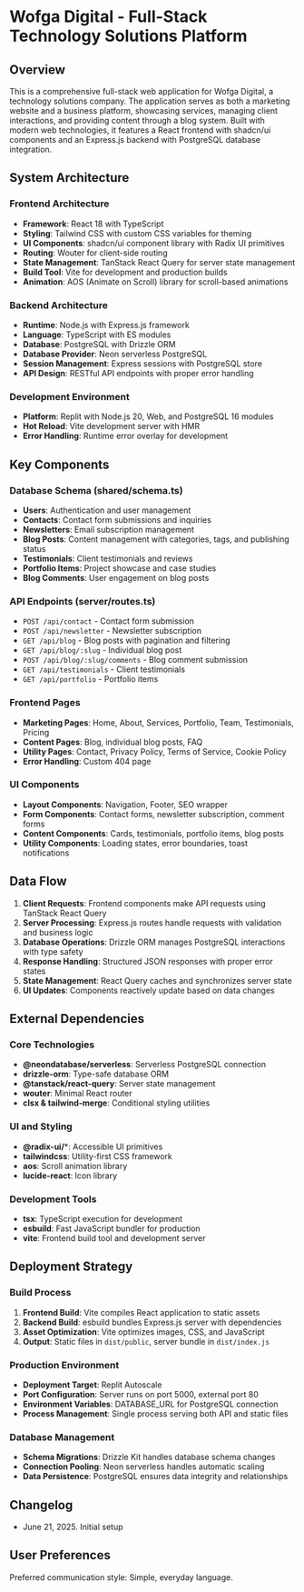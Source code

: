 # Wofga Digital - Full-Stack Technology Solutions Platform

## Overview

This is a comprehensive full-stack web application for Wofga Digital, a technology solutions company. The application serves as both a marketing website and a business platform, showcasing services, managing client interactions, and providing content through a blog system. Built with modern web technologies, it features a React frontend with shadcn/ui components and an Express.js backend with PostgreSQL database integration.

## System Architecture

### Frontend Architecture
- **Framework**: React 18 with TypeScript
- **Styling**: Tailwind CSS with custom CSS variables for theming
- **UI Components**: shadcn/ui component library with Radix UI primitives
- **Routing**: Wouter for client-side routing
- **State Management**: TanStack React Query for server state management
- **Build Tool**: Vite for development and production builds
- **Animation**: AOS (Animate on Scroll) library for scroll-based animations

### Backend Architecture
- **Runtime**: Node.js with Express.js framework
- **Language**: TypeScript with ES modules
- **Database**: PostgreSQL with Drizzle ORM
- **Database Provider**: Neon serverless PostgreSQL
- **Session Management**: Express sessions with PostgreSQL store
- **API Design**: RESTful API endpoints with proper error handling

### Development Environment
- **Platform**: Replit with Node.js 20, Web, and PostgreSQL 16 modules
- **Hot Reload**: Vite development server with HMR
- **Error Handling**: Runtime error overlay for development

## Key Components

### Database Schema (shared/schema.ts)
- **Users**: Authentication and user management
- **Contacts**: Contact form submissions and inquiries
- **Newsletters**: Email subscription management
- **Blog Posts**: Content management with categories, tags, and publishing status
- **Testimonials**: Client testimonials and reviews
- **Portfolio Items**: Project showcase and case studies
- **Blog Comments**: User engagement on blog posts

### API Endpoints (server/routes.ts)
- `POST /api/contact` - Contact form submission
- `POST /api/newsletter` - Newsletter subscription
- `GET /api/blog` - Blog posts with pagination and filtering
- `GET /api/blog/:slug` - Individual blog post
- `POST /api/blog/:slug/comments` - Blog comment submission
- `GET /api/testimonials` - Client testimonials
- `GET /api/portfolio` - Portfolio items

### Frontend Pages
- **Marketing Pages**: Home, About, Services, Portfolio, Team, Testimonials, Pricing
- **Content Pages**: Blog, individual blog posts, FAQ
- **Utility Pages**: Contact, Privacy Policy, Terms of Service, Cookie Policy
- **Error Handling**: Custom 404 page

### UI Components
- **Layout Components**: Navigation, Footer, SEO wrapper
- **Form Components**: Contact forms, newsletter subscription, comment forms
- **Content Components**: Cards, testimonials, portfolio items, blog posts
- **Utility Components**: Loading states, error boundaries, toast notifications

## Data Flow

1. **Client Requests**: Frontend components make API requests using TanStack React Query
2. **Server Processing**: Express.js routes handle requests with validation and business logic
3. **Database Operations**: Drizzle ORM manages PostgreSQL interactions with type safety
4. **Response Handling**: Structured JSON responses with proper error states
5. **State Management**: React Query caches and synchronizes server state
6. **UI Updates**: Components reactively update based on data changes

## External Dependencies

### Core Technologies
- **@neondatabase/serverless**: Serverless PostgreSQL connection
- **drizzle-orm**: Type-safe database ORM
- **@tanstack/react-query**: Server state management
- **wouter**: Minimal React router
- **clsx & tailwind-merge**: Conditional styling utilities

### UI and Styling
- **@radix-ui/***: Accessible UI primitives
- **tailwindcss**: Utility-first CSS framework
- **aos**: Scroll animation library
- **lucide-react**: Icon library

### Development Tools
- **tsx**: TypeScript execution for development
- **esbuild**: Fast JavaScript bundler for production
- **vite**: Frontend build tool and development server

## Deployment Strategy

### Build Process
1. **Frontend Build**: Vite compiles React application to static assets
2. **Backend Build**: esbuild bundles Express.js server with dependencies
3. **Asset Optimization**: Vite optimizes images, CSS, and JavaScript
4. **Output**: Static files in `dist/public`, server bundle in `dist/index.js`

### Production Environment
- **Deployment Target**: Replit Autoscale
- **Port Configuration**: Server runs on port 5000, external port 80
- **Environment Variables**: DATABASE_URL for PostgreSQL connection
- **Process Management**: Single process serving both API and static files

### Database Management
- **Schema Migrations**: Drizzle Kit handles database schema changes
- **Connection Pooling**: Neon serverless handles automatic scaling
- **Data Persistence**: PostgreSQL ensures data integrity and relationships

## Changelog

- June 21, 2025. Initial setup

## User Preferences

Preferred communication style: Simple, everyday language.